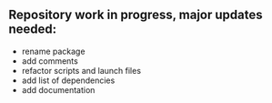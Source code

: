 Repository work in progress, major updates needed:
-
+ rename package
+ add comments
+ refactor scripts and launch files
+ add list of dependencies
+ add documentation